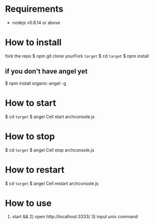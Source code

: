 # Requirements #
* nodejs v0.8.14 or above

# How to install #

fork the repo
$ npm git clone yourFork `target`
$ cd `target`
$ npm install

## if you don't have angel yet ##

$ npm install organic-angel -g 

# How to start #

$ cd `target`
$ angel Cell start archconsole.js

# How to stop #

$ cd `target`
$ angel Cell stop archconsole.js

# How to restart #

$ cd `target`
$ angel Cell restart archconsole.js

# How to use #

1) start && 2) open http://localhost:3333/ 3) input unix command